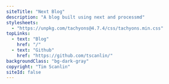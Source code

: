 ```yaml
---
siteTitle: "Next Blog"
description: "A blog built using next and processmd"
stylesheets:
  - "https://unpkg.com/tachyons@4.7.4/css/tachyons.min.css"
topLinks:
  - text: "Blog"
    href: "/"
  - text: "Github"
    href: "https://github.com/tscanlin/"
backgroundClass: "bg-dark-gray"
copyright: "Tim Scanlin"
siteId: false
---
```

